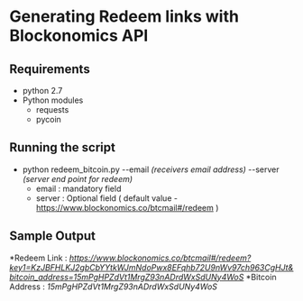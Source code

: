 # Generating Redeem links with Blockonomics API
## Requirements
* python 2.7
* Python modules
  * requests
  * pycoin

## Running the script
* python redeem_bitcoin.py --email *(receivers email address)* --server *(server end point for redeem)*
  * email : mandatory field
  * server : Optional field ( default value - https://www.blockonomics.co/btcmail#/redeem )
## Sample Output
*Redeem Link : *https://www.blockonomics.co/btcmail#/redeem?key1=KzJBFHLKJ2gbCbYYtkWJmNdoPwx8EFqhb72U9nWv97ch963CgHJt&bitcoin_address=15mPgHPZdVt1MrgZ93nADrdWxSdUNy4WoS*
*Bitcoin Address : *15mPgHPZdVt1MrgZ93nADrdWxSdUNy4WoS*
